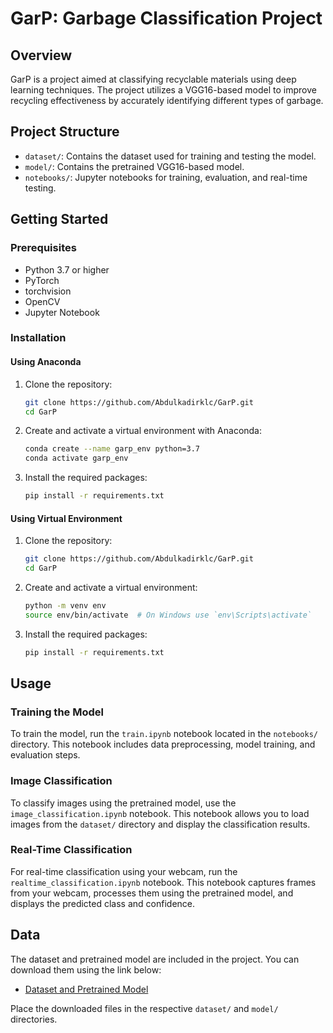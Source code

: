 # GarP: Garbage Classification Project

## Overview

GarP is a project aimed at classifying recyclable materials using deep learning techniques. The project utilizes a VGG16-based model to improve recycling effectiveness by accurately identifying different types of garbage.

## Project Structure

- `dataset/`: Contains the dataset used for training and testing the model.
- `model/`: Contains the pretrained VGG16-based model.
- `notebooks/`: Jupyter notebooks for training, evaluation, and real-time testing.

## Getting Started

### Prerequisites

- Python 3.7 or higher
- PyTorch
- torchvision
- OpenCV
- Jupyter Notebook

### Installation

#### Using Anaconda

1. Clone the repository:
    ```bash
    git clone https://github.com/Abdulkadirklc/GarP.git
    cd GarP
    ```

2. Create and activate a virtual environment with Anaconda:
    ```bash
    conda create --name garp_env python=3.7
    conda activate garp_env
    ```

3. Install the required packages:
    ```bash
    pip install -r requirements.txt
    ```

#### Using Virtual Environment

1. Clone the repository:
    ```bash
    git clone https://github.com/Abdulkadirklc/GarP.git
    cd GarP
    ```

2. Create and activate a virtual environment:
    ```bash
    python -m venv env
    source env/bin/activate  # On Windows use `env\Scripts\activate`
    ```

3. Install the required packages:
    ```bash
    pip install -r requirements.txt
    ```

## Usage

### Training the Model

To train the model, run the `train.ipynb` notebook located in the `notebooks/` directory. This notebook includes data preprocessing, model training, and evaluation steps.

### Image Classification

To classify images using the pretrained model, use the `image_classification.ipynb` notebook. This notebook allows you to load images from the `dataset/` directory and display the classification results.

### Real-Time Classification

For real-time classification using your webcam, run the `realtime_classification.ipynb` notebook. This notebook captures frames from your webcam, processes them using the pretrained model, and displays the predicted class and confidence.

## Data

The dataset and pretrained model are included in the project. You can download them using the link below:

- [Dataset and Pretrained Model](https://drive.google.com/drive/folders/1QfYXCLybIUW2LCI0cdO95LX0aUvrFTTP?usp=sharing)

Place the downloaded files in the respective `dataset/` and `model/` directories.
